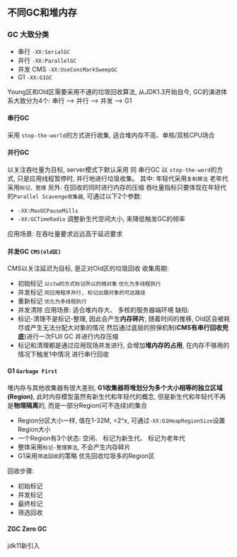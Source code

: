 ## 不同GC和堆内存

### GC 大致分类

- 串行 `-XX:SerialGC`
- 并行 `-XX:ParallelGC`
- 并发 CMS `-XX:UseConcMarkSweepGC`
- G1 `-XX:G1GC`

Young区和Old区需要采用不通的垃圾回收算法, 从JDK1.3开始自今, GC的演进体系大致分为4个: 串行 --> 并行 --> 并发 --> G1

#### 串行GC

采用 `stop-the-world`的方式进行收集, 适合堆内存不高、单核/双核CPU场合

#### 并行GC
以关注吞吐量为目标, server模式下默认采用
同 串行GC 以 `stop-the-word`的方式, 只是应用线程暂停时, 并行地进行垃圾收集。
其中:
年轻代采用`复制算法`
老年代采用`标记、整理`
另外:
在回收的同时进行内存的压缩
吞吐量指标只要体现在年轻代的`Parallel Scavenge收集器`, 可通过以下2个参数:
- `-XX:MaxGCPauseMills`
- `-XX:GCTimeRadio`
调整新生代空间大小, 来降低触发GC的频率

应用场景:
在吞吐量要求远远高于延迟要求

#### 并发GC `CMS(old区)`
CMS以关注延迟为目标, 是正对Old区的垃圾回收
收集周期:
- 初始标记 `以stw的方式标记所以的根对象` `优化为多线程执行`
- 并发标记 `同应用程序并行, 标记出跟对象的可达路径`
- 重新标记 `优化为多线程执行`
- 并发清除
应用场景:
适合堆内存大、 多核的服务器端环境
缺陷:
- 标记-清理不是标记-整理, 因此会产生**内存碎片**, 随着时间的推移, Old区会被耗尽或产生无法分配大对象的情况 然后通过底层的担保机制(**CMS有串行回收兜底**)进行一次FUll GC 并进行内存压缩
- 标记和清理都是通过应用现场并发进行, 会增加**堆内存的占用**, 在内存不够用的情况下触发1中情况 进行串行回收

#### G1 `Garbage First`
堆内存与其他收集器有很大差别, **G1收集器将堆划分为多个大小相等的独立区域(Region)**, 此时内存模型虽然有新生代和年轻代的概念, 但是新生代和年轻代不再是**物理隔离**的, 而是一部分Region(可不连续)的集合

- Region分区大小一样, 值在1-32M, =2^x, 可通过`-XX:G1HeapRegionSize`设置Region大小
- 一个Region有3个状态: 空闲、 标记为新生代、 标记为老年代
- 整体采用`标记-整理算法`, 不会产生内存碎片
- G1采用`筛选回收`的策略 优先回收垃圾多的Region区

回收步骤:
- 初始标记
- 并发标记
- 最终标记
- 筛选回收

#### ZGC Zero GC
jdk11新引入









